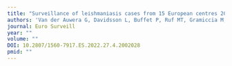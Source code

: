 ```yaml
---
title: "Surveillance of leishmaniasis cases from 15 European centres 2014 to 2019: a retrospective analysis"
authors: 'Van der Auwera G, Davidsson L, Buffet P, Ruf MT, Gramiccia M, Varani S, Chicharro C, Bart A, Harms G, Chiodini PL, Brekke H, Robert-Gangneux F, Cortes S, Verweij JJ, Scarabello A, Karlsson Söbirk S, Guéry R, van Henten S, Di Muccio T, Carra E, van Thiel P, Vandeputte M, Gaspari V, Blum J'
journal: Euro Surveill
year: ""
volume: ""
DOI: 10.2807/1560-7917.ES.2022.27.4.2002028
pmid: ""
---
```

